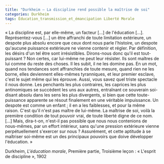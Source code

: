 ```yaml
---
title: "Durkheim – La discipline rend possible la maîtrise de soi"
categories: Durkheim
tags: Éducation_transmission_et_émancipation Liberté Morale
---
```


« La discipline est, par elle-même, un facteur […] de l'éducation […]. Représentez-vous […] un être affranchi de toute limitation extérieure, un despote plus absolu encore que ceux dont nous parle l'histoire, un despote qu'aucune puissance extérieure ne vienne contenir et régler. Par définition, les désirs d'un tel être sont irrésistibles. Dirons-nous donc qu'il est tout-puissant ? Non certes, car lui-même ne peut leur résister. Ils sont maîtres de lui comme du reste des choses. Il les subit, il ne les domine pas. En un mot, quand nos tendances sont affranchies de toute mesure, quand rien ne les borne, elles deviennent elles-mêmes tyranniques, et leur premier esclave, c'est le sujet même qui les éprouve. Aussi, vous savez quel triste spectacle il nous donne. Les penchants les plus contraires, les caprices les plus antinomiques se succèdent les uns aux autres, entraînant ce souverain soi-disant absolu dans les sens les plus divergents, si bien que cette toute-puissance apparente se résout finalement en une véritable impuissance. Un despote est comme un enfant ; il en a les faiblesses, et pour la même raison. C'est qu'il n'est pas maître de lui-même. La maîtrise de soi, voilà la première condition de tout pouvoir vrai, de toute liberté digne de ce nom. […] Mais, dira-t-on, n'est-il pas possible que nous nous contenions de nous-mêmes, par un effort intérieur, sans qu'une pression extérieure vienne perpétuellement s'exercer sur nous ? Assurément, et cette aptitude à se maîtriser soi-même est un des principaux pouvoirs que doive développer l'éducation. »

Durkheim, _L'éducation morale_, Première partie, Troisième leçon : « L'esprit de discipline », 1902